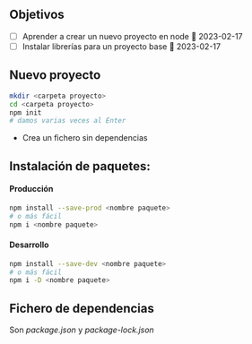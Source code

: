 ## Objetivos
- [ ] Aprender a crear un nuevo proyecto en node 📅 2023-02-17
- [ ] Instalar librerías para un proyecto base 📅 2023-02-17

## Nuevo proyecto
```bash
mkdir <carpeta proyecto>
cd <carpeta proyecto>
npm init
# damos varias veces al Enter
```

- Crea un fichero sin dependencias

## Instalación de paquetes:

#### Producción
```bash
npm install --save-prod <nombre paquete>
# o más fácil
npm i <nombre paquete>
```

#### Desarrollo

```bash
npm install --save-dev <nombre paquete>
# o más fácil
npm i -D <nombre paquete>
```

## Fichero de dependencias

Son *package.json* y *package-lock.json*


